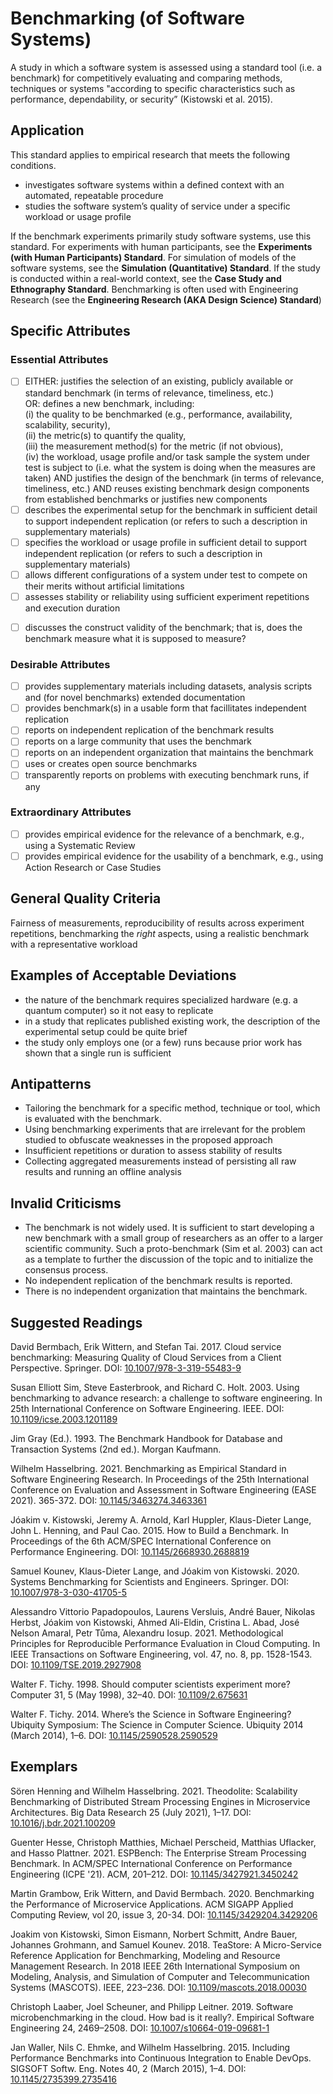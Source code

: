 # Benchmarking (of Software Systems)
<standard name="Benchmarking (of Software Systems)">

<desc>

A study in which a software system is assessed using a standard tool (i.e. a benchmark) for competitively evaluating and comparing methods, techniques or systems "according to specific characteristics such as performance, dependability, or security” (Kistowski et al. 2015).          

</desc>

## Application 

This standard applies to empirical research that meets the following conditions.

-   investigates software systems within a defined context with an automated, repeatable procedure
-   studies the software system’s quality of service under a specific workload or usage profile

If the benchmark experiments primarily study software systems, use this standard. 
For experiments with human participants, see the **Experiments (with Human Participants) Standard**.
For simulation of models of the software systems, see the **Simulation (Quantitative) Standard**.
If the study is conducted within a real-world context, see the **Case Study and Ethnography Standard**.
Benchmarking is often used with Engineering Research (see the **Engineering Research (AKA Design Science) Standard**)

## Specific Attributes
### Essential Attributes
<checklist name="Essential">

<method>        
        
- [ ]   EITHER: justifies the selection of an existing, publicly available or standard benchmark (in terms of relevance, timeliness, etc.)  
        OR: defines a new benchmark, including:   
        (i)   the quality to be benchmarked (e.g., performance, availability, scalability, security),  
        (ii)  the metric(s) to quantify the quality,   
        (iii) the measurement method(s) for the metric (if not obvious),   
        (iv)  the workload, usage profile and/or task sample the system under test is subject to (i.e. what the system is doing when the measures are taken)
        AND justifies the design of the benchmark (in terms of relevance, timeliness, etc.)
        AND reuses existing benchmark design components from established benchmarks or justifies new components
- [ ]   describes the experimental setup for the benchmark in sufficient detail to support independent replication (or refers to such a description in supplementary materials)
- [ ]   specifies the workload or usage profile in sufficient detail to support independent replication (or refers to such a description in supplementary materials)
- [ ]   allows different configurations of a system under test to compete on their merits without artificial limitations
- [ ]   assesses stability or reliability using sufficient experiment repetitions and execution duration 
        
<discussion>
            
- [ ]   discusses the construct validity of the benchmark; that is, does the benchmark measure what it is supposed to measure?  
        
<other>                


</checklist>
    
### Desirable Attributes
<checklist name="Desirable">
    
- [ ]   provides supplementary materials including datasets, analysis scripts and (for novel benchmarks) extended documentation
- [ ]   provides benchmark(s) in a usable form that facillitates independent replication  
- [ ]	reports on independent replication of the benchmark results
- [ ]	reports on a large community that uses the benchmark
- [ ]	reports on an independent organization that maintains the benchmark
- [ ]	uses or creates open source benchmarks
- [ ]   transparently reports on problems with executing benchmark runs, if any

</checklist>
    
### Extraordinary Attributes
<checklist name="Extraordinary">

- [ ] provides empirical evidence for the relevance of a benchmark, e.g., using a Systematic Review
- [ ] provides empirical evidence for the usability of a benchmark, e.g., using Action Research or Case Studies

</checklist>
     
## General Quality Criteria 

Fairness of measurements, reproducibility of results across experiment repetitions, benchmarking the *right* aspects, using a realistic benchmark with a representative workload

## Examples of Acceptable Deviations 

-   the nature of the benchmark requires specialized hardware (e.g. a quantum computer) so it not easy to replicate
-   in a study that replicates published existing work, the description of the experimental setup could be quite brief
-   the study only employs one (or a few) runs because prior work has shown that a single run is sufficient

## Antipatterns 

-   Tailoring the benchmark for a specific method, technique or tool, which is evaluated with the benchmark.
-   Using benchmarking experiments that are irrelevant for the problem studied to obfuscate weaknesses in the proposed approach
-   Insufficient repetitions or duration to assess stability of results 
-   Collecting aggregated measurements instead of persisting all raw results and running an offline analysis

## Invalid Criticisms 

-   The benchmark is not widely used. It is sufficient to start developing a new benchmark with a small group of researchers as an offer to a larger scientific community. Such a proto-benchmark (Sim et al. 2003) can act as a template to further the discussion of the topic and to initialize the consensus process.
-   No independent replication of the benchmark results is reported.
-   There is no independent organization that maintains the benchmark.

## Suggested Readings

David Bermbach, Erik Wittern, and Stefan Tai. 2017. Cloud service benchmarking: Measuring Quality of Cloud Services from a Client Perspective. Springer. DOI: [10.1007/978-3-319-55483-9](https://doi.org/10.1007/978-3-319-55483-9)

Susan Elliott Sim, Steve Easterbrook, and Richard C. Holt. 2003. Using benchmarking to advance research: a challenge to software engineering. In 25th International Conference on Software Engineering. IEEE. DOI: [10.1109/icse.2003.1201189](https://doi.org/10.1109/icse.2003.1201189)

Jim Gray (Ed.). 1993. The Benchmark Handbook for Database and Transaction Systems (2nd ed.). Morgan Kaufmann.

Wilhelm Hasselbring. 2021. Benchmarking as Empirical Standard in Software Engineering Research. In Proceedings of the 25th International Conference on Evaluation and Assessment in Software Engineering (EASE 2021). 365-372. DOI: [10.1145/3463274.3463361](https://doi.org/10.1145/3463274.3463361)

Jóakim v. Kistowski, Jeremy A. Arnold, Karl Huppler, Klaus-Dieter Lange, John L. Henning, and Paul Cao. 2015. How to Build a Benchmark. In Proceedings of the 6th ACM/SPEC International Conference on Performance Engineering. DOI: [10.1145/2668930.2688819](https://doi.org/10.1145/2668930.2688819)

Samuel Kounev, Klaus-Dieter Lange, and Jóakim von Kistowski. 2020. Systems Benchmarking for Scientists and Engineers. Springer. DOI: [10.1007/978-3-030-41705-5](https://doi.org/10.1007/978-3-030-41705-5)

Alessandro Vittorio Papadopoulos,  Laurens Versluis, André Bauer, Nikolas Herbst,  Jóakim von Kistowski, Ahmed Ali-Eldin, Cristina L. Abad,  José Nelson Amaral, Petr Tůma, Alexandru Iosup. 2021. Methodological Principles for Reproducible Performance Evaluation in Cloud Computing. In IEEE Transactions on Software Engineering, vol. 47, no. 8, pp. 1528-1543. DOI: [10.1109/TSE.2019.2927908](https://doi.org/10.1109/TSE.2019.2927908)

Walter F. Tichy. 1998. Should computer scientists experiment more? Computer 31, 5 (May 1998), 32–40. DOI: [10.1109/2.675631](https://doi.org/10.1109/2.675631)

Walter F. Tichy. 2014. Where’s the Science in Software Engineering? Ubiquity Symposium: The Science in Computer Science. Ubiquity 2014 (March 2014), 1–6.  DOI: [10.1145/2590528.2590529](https://doi.org/10.1145/2590528.2590529)


## Exemplars

Sören Henning and Wilhelm Hasselbring. 2021. Theodolite: Scalability Benchmarking
of Distributed Stream Processing Engines in Microservice Architectures.
Big Data Research 25 (July 2021), 1–17. DOI: [10.1016/j.bdr.2021.100209](https://doi.org/10.1016/j.bdr.2021.100209)

Guenter Hesse, Christoph Matthies, Michael Perscheid, Matthias Uflacker, and Hasso Plattner. 2021. ESPBench: The Enterprise Stream Processing Benchmark. In ACM/SPEC International Conference on Performance Engineering (ICPE '21). ACM, 201–212. DOI: [10.1145/3427921.3450242](https://doi.org/10.1145/3427921.3450242)

Martin Grambow, Erik Wittern, and David Bermbach. 2020. Benchmarking the Performance of Microservice Applications. ACM SIGAPP Applied Computing Review, vol 20, issue 3, 20-34. DOI: [10.1145/3429204.3429206](https://doi.org/10.1145/3429204.3429206)
    
Joakim von Kistowski, Simon Eismann, Norbert Schmitt, Andre Bauer, Johannes Grohmann, and Samuel Kounev. 2018. TeaStore: A Micro-Service Reference Application for Benchmarking, Modeling and Resource Management Research. In 2018 IEEE 26th International Symposium on Modeling, Analysis, and Simulation of Computer and Telecommunication Systems (MASCOTS). IEEE, 223–236. DOI: [10.1109/mascots.2018.00030](https://doi.org/10.1109/mascots.2018.00030)

Christoph Laaber, Joel Scheuner, and Philipp Leitner. 2019. Software microbenchmarking in the cloud. How bad is it really?. Empirical Software Engineering 24, 2469–2508. DOI: [10.1007/s10664-019-09681-1](https://doi.org/10.1007/s10664-019-09681-1)

Jan Waller, Nils C. Ehmke, and Wilhelm Hasselbring. 2015. Including Performance Benchmarks into Continuous Integration to Enable DevOps. SIGSOFT Softw. Eng. Notes 40, 2 (March 2015), 1–4. DOI: [10.1145/2735399.2735416](https://doi.org/10.1145/2735399.2735416)

</standard>
